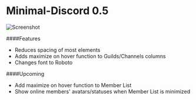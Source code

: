 # Minimal-Discord 0.5

![Screenshot](http://i.imgur.com/8WwIGKN.png)

####Features
* Reduces spacing of most elements
* Adds maximize on hover function to Guilds/Channels columns
* Changes font to Roboto

####Upcoming
* Add maximize on hover function to Member List
* Show online members' avatars/statuses when Member List is minimized
